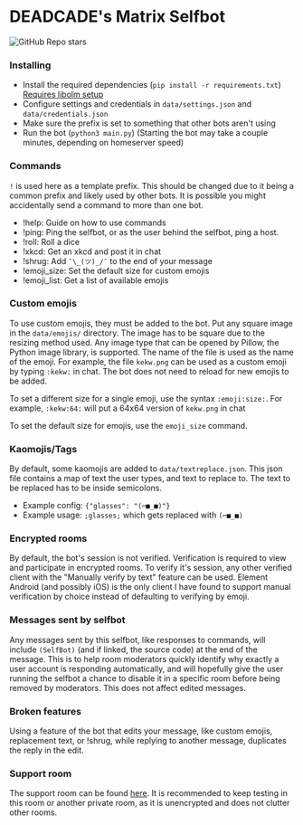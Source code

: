 # DEADCADE's Matrix Selfbot

![GitHub Repo stars](https://img.shields.io/github/stars/0xDEADCADE/Matrix-Selfbot?label=%E2%98%85&logo=github)

### Installing
- Install the required dependencies (`pip install -r requirements.txt`) [Requires libolm setup](https://github.com/poljar/matrix-nio#installation=)
- Configure settings and credentials in `data/settings.json` and `data/credentials.json`
- Make sure the prefix is set to something that other bots aren't using
- Run the bot (`python3 main.py`) (Starting the bot may take a couple minutes, depending on homeserver speed)

### Commands
`!` is used here as a template prefix. This should be changed due to it being a common prefix and likely used by other bots. It is possible you might accidentally send a command to more than one bot.
- !help: Guide on how to use commands
- !ping: Ping the selfbot, or as the user behind the selfbot, ping a host.
- !roll: Roll a dice
- !xkcd: Get an xkcd and post it in chat
- !shrug: Add `¯\_(ツ)_/¯` to the end of your message
- !emoji_size: Set the default size for custom emojis
- !emoji_list: Get a list of available emojis

### Custom emojis
To use custom emojis, they must be added to the bot. Put any square image in the `data/emojis/` directory. The image has to be square due to the resizing method used. Any image type that can be opened by Pillow, the Python image library, is supported. The name of the file is used as the name of the emoji. For example, the file `kekw.png` can be used as a custom emoji by typing `:kekw:` in chat. The bot does not need to reload for new emojis to be added.

To set a different size for a single emoji, use the syntax `:emoji:size:`. For example, `:kekw:64:` will put a 64x64 version of `kekw.png` in chat

To set the default size for emojis, use the `emoji_size` command.

### Kaomojis/Tags
By default, some kaomojis are added to `data/textreplace.json`. This json file contains a map of text the user types, and text to replace to. The text to be replaced has to be inside semicolons.
- Example config: `{"glasses": "(⌐■_■)"}`
- Example usage: `;glasses;` which gets replaced with `(⌐■_■)`

### Encrypted rooms
By default, the bot's session is not verified. Verification is required to view and participate in encrypted rooms. To verify it's session, any other verified client with the "Manually verify by text" feature can be used. Element Android (and possibly iOS) is the only client I have found to support manual verification by choice instead of defaulting to verifying by emoji.

### Messages sent by selfbot
Any messages sent by this selfbot, like responses to commands, will include `(SelfBot)` (and if linked, the source code) at the end of the message. This is to help room moderators quickly identify why exactly a user account is responding automatically, and will hopefully give the user running the selfbot a chance to disable it in a specific room before being removed by moderators. This does not affect edited messages.

### Broken features
Using a feature of the bot that edits your message, like custom emojis, replacement text, or !shrug, while replying to another message, duplicates the reply in the edit.

### Support room
The support room can be found [here](https://matrix.to/#/#deadcade-selfbot:deadca.de). It is recommended to keep testing in this room or another private room, as it is unencrypted and does not clutter other rooms.
